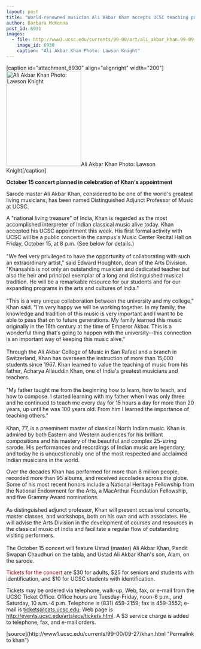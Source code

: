 ```yaml
---
layout: post
title: "World-renowned musician Ali Akbar Khan accepts UCSC teaching post"
author: Barbara McKenna
post_id: 6931
images:
  - file: http://www1.ucsc.edu/currents/99-00/art/ali_akbar_khan.99-09-27.jpg
    image_id: 6930
    caption: "Ali Akbar Khan Photo: Lawson Knight"
---
```


[caption id="attachment_6930" align="alignright" width="200"]<a href="http://localhost/mysite/wp-content/uploads/1999/09/ali_akbar_khan.99-09-27.jpg"><img class="size-full wp-image-6930" src="http://localhost/mysite/wp-content/uploads/1999/09/ali_akbar_khan.99-09-27.jpg" alt="Ali Akbar Khan Photo: Lawson Knight" width="200" height="254" /></a>Ali Akbar Khan Photo: Lawson Knight[/caption]
<p>
  <b>October 15 concert planned in celebration of Khan's appointment</b>
</p>
<p>
  Sarode master Ali Akbar Khan, considered to be one of the world's greatest living musicians, has been named Distinguished Adjunct Professor of Music at UCSC.
</p>A "national living treasure" of India, Khan is regarded as the most accomplished interpreter of Indian classical music alive today. Khan accepted his UCSC appointment this week. His first formal activity with UCSC will be a public concert in the campus's Music Center Recital Hall on Friday, October 15, at 8 p.m. (See below for details.)<br>
<br>
"We feel very privileged to have the opportunity of collaborating with such an extraordinary artist," said Edward Houghton, dean of the Arts Division. "Khansahib is not only an outstanding musician and dedicated teacher but also the heir and principal exemplar of a long and distinguished musical tradition. He will be a remarkable resource for our students and for our expanding programs in the arts and cultures of India."<br>
<br>
"This is a very unique collaboration between the university and my college," Khan said. "I'm very happy we will be working together. In my family, the knowledge and tradition of this music is very important and I want to be able to pass that on to future generations. My family learned this music originally in the 16th century at the time of Emperor Akbar. This is a wonderful thing that's going to happen with the university--this connection is an important way of keeping this music alive."<br>
<br>
Through the Ali Akbar College of Music in San Rafael and a branch in Switzerland, Khan has overseen the instruction of more than 15,000 students since 1967. Khan learned to value the teaching of music from his father, Acharya Allauddin Khan, one of India's greatest musicians and teachers.<br>
<br>
"My father taught me from the beginning how to learn, how to teach, and how to compose. I started learning with my father when I was only three and he continued to teach me every day for 15 hours a day for more than 20 years, up until he was 100 years old. From him I learned the importance of teaching others."<br>
<br>
Khan, 77, is a preeminent master of classical North Indian music. Khan is admired by both Eastern and Western audiences for his brilliant compositions and his mastery of the beautiful and complex 25-string sarode. His performances and recordings of Indian music are legendary, and today he is unquestionably one of the most respected and acclaimed Indian musicians in the world.
<p>
  Over the decades Khan has performed for more than 8 million people, recorded more than 95 albums, and received accolades across the globe. Some of his most recent honors include a National Heritage Fellowship from the National Endowment for the Arts, a MacArthur Foundation Fellowship, and five Grammy Award nominations.<br>
  <br>
  As distinguished adjunct professor, Khan will present occasional concerts, master classes, and workshops, both on his own and with associates. He will advise the Arts Division in the development of courses and resources in the classical music of India and facilitate a regular flow of outstanding visiting performers.<br>
  <br>
  The October 15 concert will feature Ustad (master) Ali Akbar Khan, Pandit Swapan Chaudhuri on the tabla, and Ustad Ali Akbar Khan's son, Alam, on the sarode.
</p>
<p>
  <font color="#AA0000">Tickets for the concert</font> are $30 for adults, $25 for seniors and students with identification, and $10 for UCSC students with identification.
</p>
<p>
  Tickets may be ordered via telephone, walk-up, Web, fax, or e-mail from the UCSC Ticket Office. Office hours are Tuesday-Friday, noon-6 p.m., and Saturday, 10 a.m.-4 p.m. Telephone is (831) 459-2159; fax is 459-3552; e-mail is <a href="mailto:tickets@cats.ucsc.edu">tickets@cats.ucsc.edu</a>; Web page is <a href="http://events.ucsc.edu/artslecs/tickets.html">http://events.ucsc.edu/artslecs/tickets.html</a>. A $3 service charge is added to telephone, fax, and e-mail orders.
</p>
<p>

</p>
<p>
  </p>
[source](http://www1.ucsc.edu/currents/99-00/09-27/khan.html "Permalink to khan")
